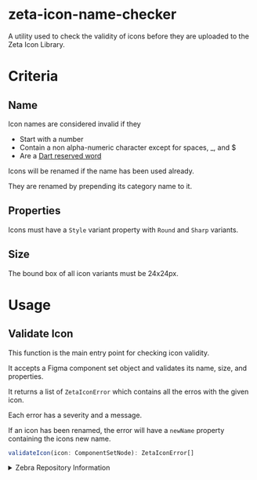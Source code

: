 # zeta-icon-name-checker

A utility used to check the validity of icons before they are uploaded to the Zeta Icon Library.

# Criteria

## Name

Icon names are considered invalid if they

- Start with a number
- Contain a non alpha-numeric character except for spaces, \_, and $
- Are a [Dart reserved word](https://dart.dev/language/keywords)

Icons will be renamed if the name has been used already.

They are renamed by prepending its category name to it.

## Properties

Icons must have a `Style` variant property with `Round` and `Sharp` variants.

## Size

The bound box of all icon variants must be 24x24px.

# Usage

## Validate Icon

This function is the main entry point for checking icon validity.

It accepts a Figma component set object and validates its name, size, and properties.

It returns a list of `ZetaIconError` which contains all the erros with the given icon.

Each error has a severity and a message.

If an icon has been renamed, the error will have a `newName` property containing the icons new name.

```ts
validateIcon(icon: ComponentSetNode): ZetaIconError[]
```

<details>
    <summary>Zebra Repository Information</summary>
    <ul>
        <li> Zebra Business Unit : DMO - I&D Team </li>
        <li> Zebra Manager : mikecoomber </li>
        <li> Zebra Repo Admin: mikecoomber </li>
        <li> Zebra Jira Project ID: N/A  </li>
        <li> Product: zeta-icon-name-checker, zeta-icons</li>
        <li> Topics: zeta-icons, icon library</li>
    </ul>
</details>
